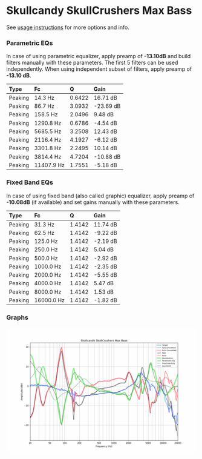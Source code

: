 # Skullcandy SkullCrushers Max Bass
See [usage instructions](https://github.com/jaakkopasanen/AutoEq#usage) for more options and info.

### Parametric EQs
In case of using parametric equalizer, apply preamp of **-13.10dB** and build filters manually
with these parameters. The first 5 filters can be used independently.
When using independent subset of filters, apply preamp of **-13.10 dB**.

| Type    | Fc         |      Q | Gain      |
|:--------|:-----------|:-------|:----------|
| Peaking | 14.3 Hz    | 0.6422 | 16.71 dB  |
| Peaking | 86.7 Hz    | 3.0932 | -23.69 dB |
| Peaking | 158.5 Hz   | 2.0496 | 9.48 dB   |
| Peaking | 1290.8 Hz  | 0.6786 | -4.54 dB  |
| Peaking | 5685.5 Hz  | 3.2508 | 12.43 dB  |
| Peaking | 2116.4 Hz  | 4.1927 | -6.12 dB  |
| Peaking | 3301.8 Hz  | 2.2495 | 10.14 dB  |
| Peaking | 3814.4 Hz  | 4.7204 | -10.88 dB |
| Peaking | 11407.9 Hz | 1.7551 | -5.18 dB  |

### Fixed Band EQs
In case of using fixed band (also called graphic) equalizer, apply preamp of **-10.08dB**
(if available) and set gains manually with these parameters.

| Type    | Fc         |      Q | Gain     |
|:--------|:-----------|:-------|:---------|
| Peaking | 31.3 Hz    | 1.4142 | 11.74 dB |
| Peaking | 62.5 Hz    | 1.4142 | -9.22 dB |
| Peaking | 125.0 Hz   | 1.4142 | -2.19 dB |
| Peaking | 250.0 Hz   | 1.4142 | 5.04 dB  |
| Peaking | 500.0 Hz   | 1.4142 | -2.92 dB |
| Peaking | 1000.0 Hz  | 1.4142 | -2.35 dB |
| Peaking | 2000.0 Hz  | 1.4142 | -5.55 dB |
| Peaking | 4000.0 Hz  | 1.4142 | 5.47 dB  |
| Peaking | 8000.0 Hz  | 1.4142 | 1.53 dB  |
| Peaking | 16000.0 Hz | 1.4142 | -1.82 dB |

### Graphs
![](./Skullcandy%20SkullCrushers%20Max%20Bass.png)